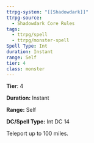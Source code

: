 ```yaml
---
ttrpg-system: "[[Shadowdark]]"
ttrpg-source:
  - Shadowdark Core Rules
tags:
  - ttrpg/spell
  - ttrpg/monster-spell
Spell Type: Int
duration: Instant
range: Self
tier: 4
class: monster
---
```

**Tier**: 4

**Duration:** Instant

**Range:** Self

**DC/Spell Type:** Int DC 14

Teleport up to 100 miles. 